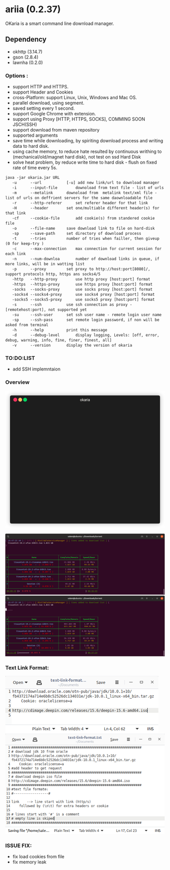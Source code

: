 # ariia  (0.2.37)

OKaria is a smart command line download manager.


## Dependency
 - okhttp (3.14.7)
 - gson (2.8.4)
 - lawnha (0.2.0)
 

### Options :
 - support HTTP and HTTPS.
 - support Header and Cookies
 - cross-Platform: support Linux, Unix, Windows and Mac OS.
 - parallel download, using segment.
 - saved setting every 1 second.
 - support Google Chrome with extension.
 - support using Proxy [HTTP, HTTPS, SOCKS], COMMING SOON JSCH(SSH)
 - support download from maven repository
 - supported arguments
 - save time while downloading, by spiriting download process and writing data to hard disk.
 - using cache memory, to reduce hate resulted by continuous writhing to (mechanical/old/magnet hard disk),
 		not test on ssd Hard Disk
 - solve heat problem, by reduce write time to hard disk - flush on fixed rate of time every 5s.
  
 
 
 ```
 java -jar okaria.jar URL
	-u		--url			[-u] add new link/url to download manager 
	-i		--input-file		downoload from text file - list of urls
	-m		--metalink		downoload from  metalink text/xml file - list of urls on deffrient servers for the same daownloadable file
	-r		--http-referer		set referer header for that link
	-H		--header		set one/multiable different header(s) for that link
	-cf		--cookie-file		add cookie(s) from standered cookie file
	-o		--file-name		save download link to file on hard-disk
	-sp		--save-path		set directory of download process
	-t		--tries			number of tries when failler, then giveup (0 for keep-try )
	-c		--max-connection	max connection for current session for each link
	-n		--num-downloa		number of download links in queue, if more links, will be in watting list
	-p		--proxy			set proxy to http://host:port[8080]/, support protocols http, https ans socks4/5
	-http	--http-proxy		use http proxy [host:port] format
	-https	--https-proxy		use https proxy [host:port] format
	-socks	--socks-proxy		use socks proxy [host:port] format
	-socks4	--socks4-proxy		use socks4 proxy [host:port] format
	-socks5	--socks5-proxy		use socks5 proxy [host:port] format
	-s		--ssh			use ssh connection as proxy - [remotehost:port], not supported yet
	-su		--ssh-user		set ssh user name - remote login user name
	-sp		--ssh-pass		set remote login password, if non will be asked from terminal
	-h		--help			print this message
	-d		--debug-level		display logging, Levels: [off, error, debug, warning, info, fine, finer, finest, all]
	-v		--version		display the version of okaria
 ```

### TO:DO:LIST

 - add SSH implemntaion

### Overview

![screenshot-01](img/download-ubuntu-mini.gif)

![screenshot-01](img/mini-table-01.png)
![screenshot-02](img/mini-table-02.png)

### Text Link Format: 
![Format1](img/text-format01.png)
![Format2](img/text-format02.png)


### ISSUE FIX:

 - fix load cookies from file
 - fix memory leak 


